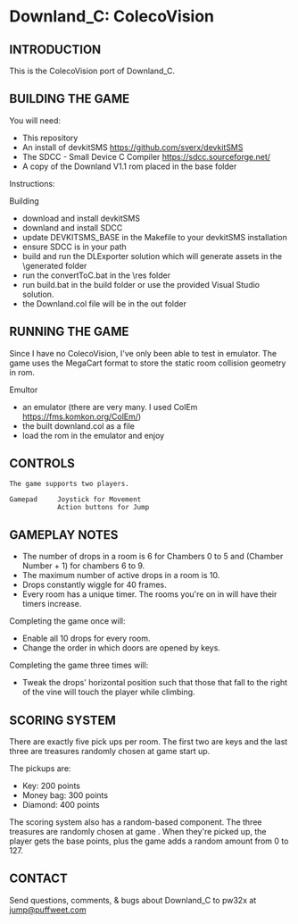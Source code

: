 # Downland_C: ColecoVision

## INTRODUCTION

This is the ColecoVision port of Downland_C.

## BUILDING THE GAME

You will need: 

- This repository
- An install of devkitSMS https://github.com/sverx/devkitSMS
- The SDCC - Small Device C Compiler https://sdcc.sourceforge.net/
- A copy of the Downland V1.1 rom placed in the base folder

Instructions:


Building

- download and install devkitSMS
- downland and install SDCC
- update DEVKITSMS_BASE in the Makefile to your devkitSMS installation
- ensure SDCC is in your path
- build and run the DLExporter solution which will generate assets in the \generated folder
- run the convertToC.bat in the \res folder
- run build.bat in the build folder or use the provided Visual Studio solution.
- the Downland.col file will be in the out folder 
   

## RUNNING THE GAME

Since I have no ColecoVision, I've only been able to test in emulator. The game uses the MegaCart format to store the static room collision geometry in rom.

Emultor
- an emulator (there are very many. I used ColEm https://fms.komkon.org/ColEm/)
- the built downland.col as a file 
- load the rom in the emulator and enjoy

## CONTROLS

    The game supports two players. 
    
    Gamepad     Joystick for Movement
                Action buttons for Jump
               
## GAMEPLAY NOTES

- The number of drops in a room is 6 for Chambers 0 to 5 and (Chamber Number + 1) for chambers 6 to 9.
- The maximum number of active drops in a room is 10.
- Drops constantly wiggle for 40 frames.
- Every room has a unique timer. The rooms you're on in will have their timers increase.

Completing the game once will:
- Enable all 10 drops for every room.
- Change the order in which doors are opened by keys.

Completing the game three times will:
- Tweak the drops' horizontal position such that those that fall to the right of the vine will touch the player while climbing.


## SCORING SYSTEM

There are exactly five pick ups per room. 
The first two are keys and the last three are treasures randomly chosen at game start up.

The pickups are:
- Key:        200 points
- Money bag:  300 points
- Diamond:    400 points

The scoring system also has a random-based component. The three treasures are randomly chosen at game . When they're picked up, the player gets the base points, plus the game adds a random amount from 0 to 127. 

## CONTACT

Send questions, comments, & bugs about Downland_C to pw32x at jump@puffweet.com
                
